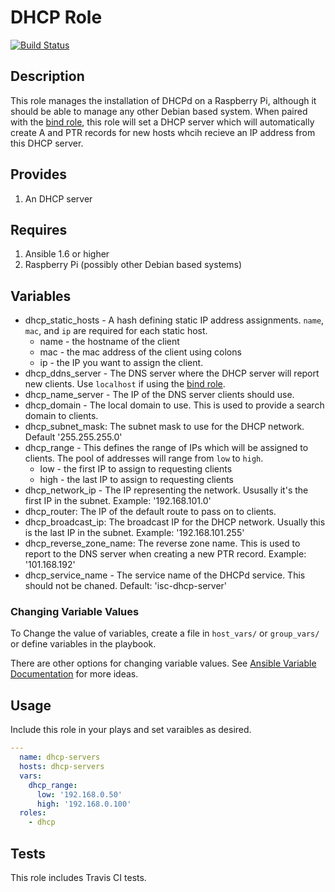 # DHCP Role

[![Build
Status](https://travis-ci.org/dbryant4/ansible-role-dhcp.svg?branch=master)](https://travis-ci.org/dbryant4/ansible-role-dhcp)

## Description

This role manages the installation of DHCPd on a Raspberry Pi, although it
should be able to manage any other Debian based system. When paired with
the [bind role](https://github.com/dbryant4/ansible-role-bind), this
role will set a DHCP server which will automatically create A and PTR
records for new hosts whcih recieve an IP address from this DHCP server.

## Provides

1. An DHCP server

## Requires

1. Ansible 1.6 or higher
2. Raspberry Pi (possibly other Debian based systems)

## Variables

- dhcp_static_hosts - A hash defining static IP address assignments. `name`, `mac`, and `ip` are required for each static host.
  - name - the hostname of the client
  - mac - the mac address of the client using colons
  - ip - the IP you want to assign the client.
- dhcp_ddns_server - The DNS server where the DHCP server will report new clients. Use `localhost` if using the [bind role](https://github.com/dbryant4/ansible-role-bind).
- dhcp_name_server - The IP of the DNS server clients should use.
- dhcp_domain - The local domain to use. This is used to provide a
  search domain to clients.
- dhcp_subnet_mask: The subnet mask to use for the DHCP network. Default '255.255.255.0'
- dhcp_range - This defines the range of IPs which will be assigned to
  clients. The pool of addresses will range from `low` to `high`.
  - low - the first IP to assign to requesting clients
  - high - the last IP to assign to requesting clients
- dhcp_network_ip - The IP representing the network. Ususally it's the
  first IP in the subnet. Example: '192.168.101.0'
- dhcp_router: The IP of the default route to pass on to clients.
- dhcp_broadcast_ip: The broadcast IP for the DHCP network. Usually this is the last IP in the subnet. Example: '192.168.101.255'
- dhcp_reverse_zone_name: The reverse zone name. This is used to report
  to the DNS server when creating a new PTR record. Example: '101.168.192'
- dhcp_service_name - The service name of the DHCPd service. This should
  not be chaned. Default: 'isc-dhcp-server'

### Changing Variable Values

To Change the value of variables, create a file in `host_vars/` or `group_vars/` or define variables in the playbook.

There are other options for changing variable values. See [Ansible
Variable
Documentation](http://docs.ansible.com/playbooks_variables.html) for
more ideas.

## Usage

Include this role in your plays and set varaibles as desired.

```yaml
---
  name: dhcp-servers
  hosts: dhcp-servers
  vars:
    dhcp_range:
      low: '192.168.0.50'
      high: '192.168.0.100'
  roles:
    - dhcp
```

## Tests
This role includes Travis CI tests.
